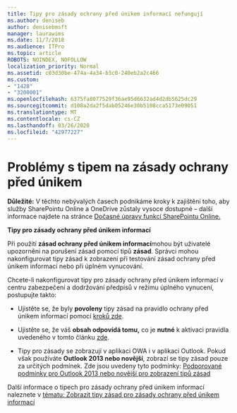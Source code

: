 ```yaml
---
title: Tipy pro zásady ochrany před únikem informací nefungují
ms.author: deniseb
author: denisebmsft
manager: laurawims
ms.date: 11/7/2018
ms.audience: ITPro
ms.topic: article
ROBOTS: NOINDEX, NOFOLLOW
localization_priority: Normal
ms.assetid: c03d30be-474a-4a34-b3c0-240eb2a2c466
ms.custom:
- "1428"
- "3200001"
ms.openlocfilehash: 6375fa8077529f36ae95d6632ad4d2db5625dc29
ms.sourcegitcommit: d108a2da2f5dab05246e30b5108cca5173e09051
ms.translationtype: MT
ms.contentlocale: cs-CZ
ms.lasthandoff: 03/26/2020
ms.locfileid: "42977227"
---
```

# <a name="dlp-policy-tip-issues"></a>Problémy s tipem na zásady ochrany před únikem

**Důležité:** V těchto nebývalých časech podnikáme kroky k zajištění toho, aby služby SharePointu Online a OneDrive zůstaly vysoce dostupné – další informace najdete na stránce [Dočasné úpravy funkcí SharePointu Online.](https://aka.ms/ODSPAdjustments)

**Tipy pro zásady ochrany před únikem informací**

Při použití **zásad ochrany před únikem informací**mohou být uživatelé upozorněni na porušení zásad pomocí tipů **zásad**. Správci mohou nakonfigurovat tipy zásad k zobrazení při testování zásad ochrany před únikem informací nebo při úplném vynucování.
  
Chcete-li nakonfigurovat tipy pro zásady ochrany před únikem informací v centru zabezpečení a dodržování předpisů v režimu úplného vynucení, postupujte takto:
  
- Ujistěte se, že byly **povoleny** tipy zásad na pravidlo ochrany před únikem informací pomocí [kroků zde](https://docs.microsoft.com/office365/securitycompliance/use-notifications-and-policy-tips).

- Ujistěte se, že váš **obsah odpovídá tomu,** co je **nutné** k aktivaci pravidla uvedeného v tomto článku [zde](https://docs.microsoft.com/office365/securitycompliance/what-the-sensitive-information-types-look-for).

- Tipy pro zásady se zobrazují v aplikaci OWA i v aplikaci Outlook. Pokud však používáte **Outlook 2013 nebo novější**, zobrazí se tipy zásad pouze za určitých podmínek. Zde jsou uvedeny tyto podmínky: [Podporované podmínky pro Outlook 2013 nebo novější pro zobrazení tipů zásad](https://docs.microsoft.com/office365/securitycompliance/use-notifications-and-policy-tips#outlook-2013-and-later-supports-showing-policy-tips-for-only-some-conditions)

Další informace o tipech pro zásady ochrany před únikem informací naleznete v [tématu: Zobrazit tipy zásad pro zásady ochrany před únikem informací](https://docs.microsoft.com/office365/securitycompliance/use-notifications-and-policy-tips)
  